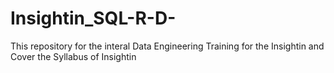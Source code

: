 # Insightin_SQL-R-D-
This repository for the interal Data Engineering Training for the Insightin and Cover the Syllabus of Insightin
